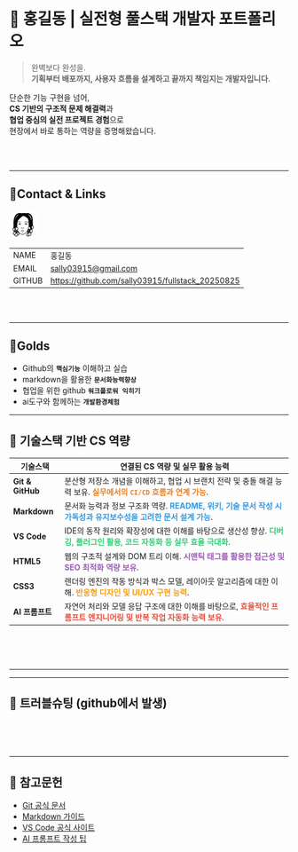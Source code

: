 # 🚀 홍길동 | 실전형 풀스택 개발자 포트폴리오

> 완벽보다 완성을.  
> **기획부터 배포까지, 사용자 흐름을 설계하고 끝까지 책임지는 개발자입니다.**

단순한 기능 구현을 넘어,  
**CS 기반의 구조적 문제 해결력**과  
**협업 중심의 실전 프로젝트 경험**으로  
현장에서 바로 통하는 역량을 증명해왔습니다.

<br/>
<br/> 

---
<!-- 
1. 이미지 (캐리커쳐)
2. 이름 , 이메일, 깃허브주소, 포트폴리오  4*2의 테이블형식으로 -->
## 📌Contact  & Links 
<img src="./track001_github/me2.png"      
     alt="프로필"  width="50" />

| | |
|-|-|
|NAME| 홍길동|
|EMAIL| sally03915@gmail.com|
|GITHUB| https://github.com/sally03915/fullstack_20250825|

<br/>
<br/> 

---
<!-- track001 github -->
## 📌Golds 
- Github의 **`핵심기능`** 이해하고 실습
- markdown을 활용한 **`문서화능력향상`**
- 협업을 위한 github **`워크플로워 익히기`**
- ai도구와 함께하는 **`개발환경체험`**

---
<!-- cs와 연결지어서  -->

## 📌 기술스택 기반 CS 역량

| 기술스택         | 연결된 CS 역량 및 실무 활용 능력 |
|------------------|----------------------------------|
| **Git & GitHub** | 분산형 저장소 개념을 이해하고, 협업 시 브랜치 전략 및 충돌 해결 능력 보유. <span style="color:#e67e22"><strong>실무에서의 `CI/CD` 흐름과 연계 가능</strong></span>. |
| **Markdown**     | 문서화 능력과 정보 구조화 역량. <span style="color:#3498db"><strong>README, 위키, 기술 문서 작성 시 가독성과 유지보수성을 고려한 문서 설계 가능</strong></span>. |
| **VS Code**      | IDE의 동작 원리와 확장성에 대한 이해를 바탕으로 생산성 향상. <span style="color:#2ecc71"><strong>디버깅, 플러그인 활용, 코드 자동화 등 실무 효율 극대화</strong></span>. |
| **HTML5**        | 웹의 구조적 설계와 DOM 트리 이해. <span style="color:#9b59b6"><strong>시맨틱 태그를 활용한 접근성 및 SEO 최적화 역량 보유</strong></span>. |
| **CSS3**         | 렌더링 엔진의 작동 방식과 박스 모델, 레이아웃 알고리즘에 대한 이해. <span style="color:#f39c12"><strong>반응형 디자인 및 UI/UX 구현 능력</strong></span>. |
| **AI 프롬프트**  | 자연어 처리와 모델 응답 구조에 대한 이해를 바탕으로, <span style="color:#e74c3c"><strong>효율적인 프롬프트 엔지니어링 및 반복 작업 자동화 능력 보유</strong></span>. |
 
<br/>
<br/>
<br/>

---
<!-- 📌  JAVA, HTML+CSS+JS/JQUERY .... -->
<!--  ## 포트폴리오  
<br/>
<br/>
<br/>
-->
---
<!--  정리해놓은 day1, day2,  -->
## 📌 트러블슈팅 (github에서 발생)


<br/>
<br/>
<br/> 

---
## 📌 참고문헌
- [Git 공식 문서](https://git-scm.com/doc)  
- [Markdown 가이드](https://www.markdownguide.org/basic-syntax/)  
- [VS Code 공식 사이트](https://code.visualstudio.com/)  
- [AI 프롬프트 작성 팁](https://learn.microsoft.com/en-us/azure/ai-services/openai/how-to/prompt-engineering)